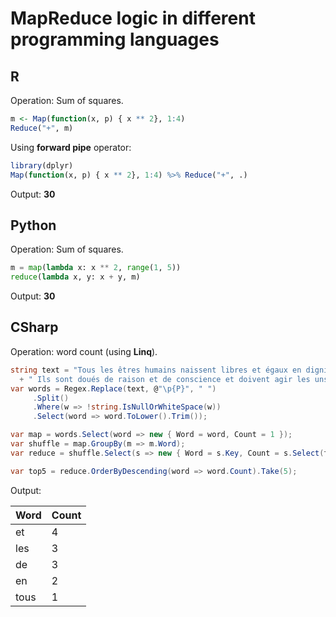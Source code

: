 <!-- Michel Caradec -->

# MapReduce logic in different programming languages

## R

Operation: Sum of squares.

```r
m <- Map(function(x, p) { x ** 2}, 1:4)
Reduce("+", m)
```

Using **forward pipe** operator:

```r
library(dplyr)
Map(function(x, p) { x ** 2}, 1:4) %>% Reduce("+", .)
```

Output: **30**

## Python

Operation: Sum of squares.

```python
m = map(lambda x: x ** 2, range(1, 5))
reduce(lambda x, y: x + y, m)
```

Output: **30**

## CSharp

Operation: word count (using **Linq**).

```csharp
string text = "Tous les êtres humains naissent libres et égaux en dignité et en droits."
  + " Ils sont doués de raison et de conscience et doivent agir les uns envers les autres dans un esprit de fraternité.";
var words = Regex.Replace(text, @"\p{P}", " ")
     .Split()
     .Where(w => !string.IsNullOrWhiteSpace(w))
     .Select(word => word.ToLower().Trim());

var map = words.Select(word => new { Word = word, Count = 1 });
var shuffle = map.GroupBy(m => m.Word);
var reduce = shuffle.Select(s => new { Word = s.Key, Count = s.Select(t => t.Count).Sum() });

var top5 = reduce.OrderByDescending(word => word.Count).Take(5);
```

Output:

| Word | Count |
|------|-------|
| et   | 4     |
| les  | 3     |
| de   | 3     |
| en   | 2     |
| tous | 1     |
